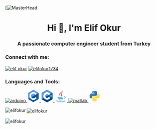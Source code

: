 [![MasterHead](https://www.whiskas.com.tr/Content/img/home/article-kittenV2.png)

<h1 align="center">Hi 👋, I'm Elif Okur</h1>
<h3 align="center">A passionate computer engineer student from Turkey</h3>

<h3 align="left">Connect with me:</h3>
<p align="left">
<a href="https://linkedin.com/in/elif okur" target="blank"><img align="center" src="https://raw.githubusercontent.com/rahuldkjain/github-profile-readme-generator/master/src/images/icons/Social/linked-in-alt.svg" alt="elif okur" height="30" width="40" /></a>
<a href="https://instagram.com/elifokur1734" target="blank"><img align="center" src="https://raw.githubusercontent.com/rahuldkjain/github-profile-readme-generator/master/src/images/icons/Social/instagram.svg" alt="elifokur1734" height="30" width="40" /></a>
</p>

<h3 align="left">Languages and Tools:</h3>
<p align="left"> <a href="https://www.arduino.cc/" target="_blank" rel="noreferrer"> <img src="https://cdn.worldvectorlogo.com/logos/arduino-1.svg" alt="arduino" width="40" height="40"/> </a> <a href="https://www.cprogramming.com/" target="_blank" rel="noreferrer"> <img src="https://raw.githubusercontent.com/devicons/devicon/master/icons/c/c-original.svg" alt="c" width="40" height="40"/> </a> <a href="https://www.w3schools.com/cpp/" target="_blank" rel="noreferrer"> <img src="https://raw.githubusercontent.com/devicons/devicon/master/icons/cplusplus/cplusplus-original.svg" alt="cplusplus" width="40" height="40"/> </a> <a href="https://www.java.com" target="_blank" rel="noreferrer"> <img src="https://raw.githubusercontent.com/devicons/devicon/master/icons/java/java-original.svg" alt="java" width="40" height="40"/> </a> <a href="https://www.mathworks.com/" target="_blank" rel="noreferrer"> <img src="https://upload.wikimedia.org/wikipedia/commons/2/21/Matlab_Logo.png" alt="matlab" width="40" height="40"/> </a> <a href="https://www.python.org" target="_blank" rel="noreferrer"> <img src="https://raw.githubusercontent.com/devicons/devicon/master/icons/python/python-original.svg" alt="python" width="40" height="40"/> </a> </p>

<p><img align="left" src="https://github-readme-stats.vercel.app/api/top-langs?username=elifokur&show_icons=true&locale=en&layout=compact" alt="elifokur" /></p>

<p>&nbsp;<img align="center" src="https://github-readme-stats.vercel.app/api?username=elifokur&show_icons=true&locale=en" alt="elifokur" /></p>

<p><img align="center" src="https://github-readme-streak-stats.herokuapp.com/?user=elifokur&" alt="elifokur" /></p>
